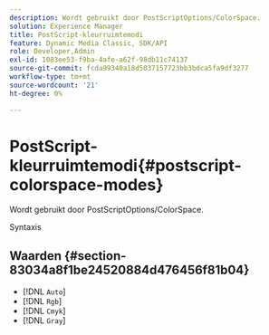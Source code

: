 ```yaml
---
description: Wordt gebruikt door PostScriptOptions/ColorSpace.
solution: Experience Manager
title: PostScript-kleurruimtemodi
feature: Dynamic Media Classic, SDK/API
role: Developer,Admin
exl-id: 1083ee53-f9ba-4afe-a62f-98db11c74137
source-git-commit: fcda99340a18d5037157723bb3bdca5fa9df3277
workflow-type: tm+mt
source-wordcount: '21'
ht-degree: 0%

---
```


# PostScript-kleurruimtemodi{#postscript-colorspace-modes}

Wordt gebruikt door PostScriptOptions/ColorSpace.

Syntaxis

## Waarden {#section-83034a8f1be24520884d476456f81b04}

* [!DNL `Auto`]
* [!DNL `Rgb`]
* [!DNL `Cmyk`]
* [!DNL `Gray`]
